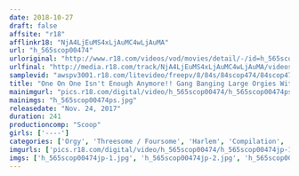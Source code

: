 ```yaml
---
date: 2018-10-27
draft: false
affsite: "r18"
afflinkr18: "NjA4LjEuMS4xLjAuMC4wLjAuMA"
url: "h_565scop00474"
urloriginal: "http://www.r18.com/videos/vod/movies/detail/-/id=h_565scop00474"
urlfinal: "http://media.r18.com/track/NjA4LjEuMS4xLjAuMC4wLjAuMA/videos/vod/movies/detail/-/id=h_565scop00474"
samplevid: "awspv3001.r18.com/litevideo/freepv/8/84s/84scop474/84scop474_dmb_w.mp4"
title: "One On One Isn't Enough Anymore!! Gang Banging Large Orgies With Multiple Cocks And Pussies Going In And Out BEST 4 Hours"
mainimgurl: "pics.r18.com/digital/video/h_565scop00474/h_565scop00474ps.jpg"
mainimgs: "h_565scop00474ps.jpg"
releasedate: "Nov. 24, 2017"
duration: 241
productioncomp: "Scoop"
girls: ['----']
categories: ['Orgy', 'Threesome / Foursome', 'Harlem', 'Compilation', 'Over 4 Hours', 'Hi-Def']
imgurls: ['pics.r18.com/digital/video/h_565scop00474/h_565scop00474jp-1.jpg', 'pics.r18.com/digital/video/h_565scop00474/h_565scop00474jp-2.jpg', 'pics.r18.com/digital/video/h_565scop00474/h_565scop00474jp-3.jpg', 'pics.r18.com/digital/video/h_565scop00474/h_565scop00474jp-4.jpg', 'pics.r18.com/digital/video/h_565scop00474/h_565scop00474jp-5.jpg', 'pics.r18.com/digital/video/h_565scop00474/h_565scop00474jp-6.jpg', 'pics.r18.com/digital/video/h_565scop00474/h_565scop00474jp-7.jpg', 'pics.r18.com/digital/video/h_565scop00474/h_565scop00474jp-8.jpg', 'pics.r18.com/digital/video/h_565scop00474/h_565scop00474jp-9.jpg', 'pics.r18.com/digital/video/h_565scop00474/h_565scop00474jp-10.jpg', 'pics.r18.com/digital/video/h_565scop00474/h_565scop00474jp-11.jpg', 'pics.r18.com/digital/video/h_565scop00474/h_565scop00474jp-12.jpg', 'pics.r18.com/digital/video/h_565scop00474/h_565scop00474jp-13.jpg', 'pics.r18.com/digital/video/h_565scop00474/h_565scop00474jp-14.jpg', 'pics.r18.com/digital/video/h_565scop00474/h_565scop00474jp-15.jpg', 'pics.r18.com/digital/video/h_565scop00474/h_565scop00474jp-16.jpg', 'pics.r18.com/digital/video/h_565scop00474/h_565scop00474jp-17.jpg', 'pics.r18.com/digital/video/h_565scop00474/h_565scop00474jp-18.jpg', 'pics.r18.com/digital/video/h_565scop00474/h_565scop00474jp-19.jpg', 'pics.r18.com/digital/video/h_565scop00474/h_565scop00474jp-20.jpg']
imgs: ['h_565scop00474jp-1.jpg', 'h_565scop00474jp-2.jpg', 'h_565scop00474jp-3.jpg', 'h_565scop00474jp-4.jpg', 'h_565scop00474jp-5.jpg', 'h_565scop00474jp-6.jpg', 'h_565scop00474jp-7.jpg', 'h_565scop00474jp-8.jpg', 'h_565scop00474jp-9.jpg', 'h_565scop00474jp-10.jpg', 'h_565scop00474jp-11.jpg', 'h_565scop00474jp-12.jpg', 'h_565scop00474jp-13.jpg', 'h_565scop00474jp-14.jpg', 'h_565scop00474jp-15.jpg', 'h_565scop00474jp-16.jpg', 'h_565scop00474jp-17.jpg', 'h_565scop00474jp-18.jpg', 'h_565scop00474jp-19.jpg', 'h_565scop00474jp-20.jpg']
---
```

